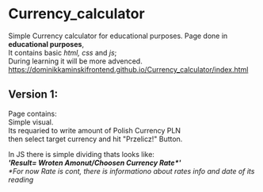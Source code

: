 # Currency_calculator
  Simple Currency calculator for educational purposes.
  Page done in **educational purposes**,  
  It contains basic _html, css_ and _js_;  
  During learning it will be more advenced.   
  https://dominikkaminskifrontend.github.io/Currency_calculator/index.html
  
## Version 1:   
  Page contains:  
  Simple visual.  
  Its requaried to write amount of Polish Currency PLN  
  then select target currency and hit "Przelicz!" Button. 

  In JS there is simple dividing thats looks like:  
  _**'Result= Wroten Amonut/Choosen Currency Rate*'**_  
  _*For now Rate is cont, there is informationo about rates info and date of its reading_  
